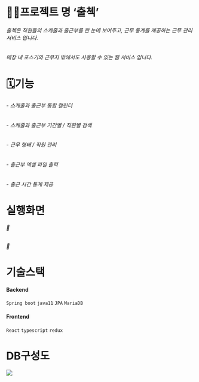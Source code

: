 # 🙋‍♀️프로젝트 명 ‘출첵’

  ###### 출첵은 직원들의 스케줄과 출근부를 한 눈에 보여주고, 근무 통계를 제공하는 근무 관리 서비스 입니다.
  
  ###### 매장 내 포스기와 근무지 밖에서도 사용할 수 있는 웹 서비스 입니다.
    
    
  # 🗓기능  
  

  ###### - 스케줄과 출근부 통합 캘린더
  ###### - 스케줄과 출근부 기간별 / 직원별 검색
  ###### - 근무 형태 / 직원 관리
  ###### - 출근부 엑셀 파일 출력
  ###### - 출근 시간 통계 제공  
 
# 실행화면
######  🔽 
  
  
######  🔽 
 
# 기술스택

#### Backend
`Spring boot` `java11` `JPA` `MariaDB`

#### Frontend
`React` `typescript` `redux`

# DB구성도
![](https://user-images.githubusercontent.com/79689350/226289154-0694af70-7eec-49d3-9bf4-ec33c087fd8f.png)
